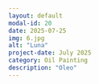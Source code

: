 ```yaml
---
layout: default
modal-id: 20
date: 2025-07-25
img: 6.jpg
alt: "Luna"
project-date: July 2025
category: Oil Painting
description: "Oleo"
---
```

